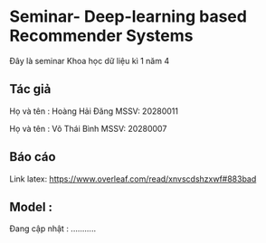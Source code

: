 # Seminar- Deep-learning based Recommender Systems 
Đây là seminar Khoa học dữ liệu kì 1 năm 4 
## Tác giả 
Họ và tên : Hoàng Hải Đăng MSSV: 20280011  

Họ và tên : Võ Thái Bình   MSSV: 20280007
## Báo cáo 
Link latex: https://www.overleaf.com/read/xnvscdshzxwf#883bad
## Model : 
Đang cập nhật : ...........
